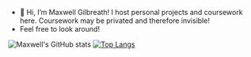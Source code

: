 - 👋 Hi, I’m Maxwell Gilbreath! I host personal projects and coursework here. Coursework may be privated and therefore invisible!
-    Feel free to look around!

![Maxwell's GitHub stats](https://github-readme-stats.vercel.app/api?username=MaxGilbreath&count_private=true&show_icons=true&theme=slateorange)
[![Top Langs](https://github-readme-stats.vercel.app/api/top-langs/?username=MaxGilbreath&layout=compact)](https://github.com/anuraghazra/github-readme-stats)

